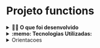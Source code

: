 # Projeto functions


<details>
<summary><strong>👨‍💻 O que foi desenvolvido</strong></summary><br />
Neste projeto: implementacoes no código de funções que resolvem problemas com respostas pré-determinadas. 
 </details>

<details>
  <summary><strong>:memo: Tecnologias Utilizadas:</strong></summary><br />

- Javascript

</details> 

<details>

<summary>Orientacoes</summary><br />
  - Instale as dependências: `npm install
  - Para executar todos os testes utilize:
  ```bash
  npm test
  ```
</details>

